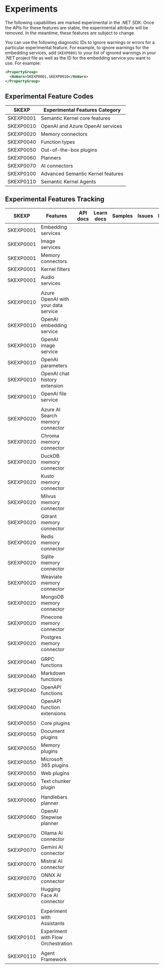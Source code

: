 # Experiments

The following capabilities are marked experimental in the .NET SDK. Once the APIs for these features are stable, the experimental attribute will be removed. In the meantime, these features are subject to change.

You can use the following diagnostic IDs to ignore warnings or errors for a particular experimental feature. For example, to ignore warnings for the embedding services, add `SKEXP0001` to your list of ignored warnings in your .NET project file as well as the ID for the embedding service you want to use. For example:

```xml
<PropertyGroup>
  <NoWarn>SKEXP0001,SKEXP0010</NoWarn>
</PropertyGroup>
```

## Experimental Feature Codes

| SKEXP​    | Experimental Features Category​​  |
|-----------|-----------------------------------|
| SKEXP0001 | Semantic Kernel core features     |
| SKEXP0010 | OpenAI and Azure OpenAI services  |
| SKEXP0020 | Memory connectors                 |
| SKEXP0040 | Function types                    |
| SKEXP0050 | Out-of-the-box plugins            |
| SKEXP0060 | Planners                          |
| SKEXP0070 | AI connectors                     |
| SKEXP0100 | Advanced Semantic Kernel features |
| SKEXP0110 | Semantic Kernel Agents            |

## Experimental Features Tracking

| SKEXP​    | Features​​                          | API docs​​ | Learn docs​​ | Samples​​ | Issues​​ | Implementations​ |
|-----------|-------------------------------------|------------|--------------|-----------|----------|------------------|
| SKEXP0001 | Embedding services                  |            |              |           |          |                  |
| SKEXP0001 | Image services                      |            |              |           |          |                  |
| SKEXP0001 | Memory connectors                   |            |              |           |          |                  |
| SKEXP0001 | Kernel filters                      |            |              |           |          |                  |
| SKEXP0001 | Audio services                      |            |              |           |          |                  |
|           |                                     |            |              |           |          |                  |
| SKEXP0010 | Azure OpenAI with your data service |            |              |           |          |                  |
| SKEXP0010 | OpenAI embedding service            |            |              |           |          |                  |
| SKEXP0010 | OpenAI image service                |            |              |           |          |                  |
| SKEXP0010 | OpenAI parameters                   |            |              |           |          |                  |
| SKEXP0010 | OpenAI chat history extension       |            |              |           |          |                  |
| SKEXP0010 | OpenAI file service                 |            |              |           |          |                  |
|           |                                     |            |              |           |          |                  |
| SKEXP0020 | Azure AI Search memory connector    |            |              |           |          |                  |
| SKEXP0020 | Chroma memory connector             |            |              |           |          |                  |
| SKEXP0020 | DuckDB memory connector             |            |              |           |          |                  |
| SKEXP0020 | Kusto memory connector              |            |              |           |          |                  |
| SKEXP0020 | Milvus memory connector             |            |              |           |          |                  |
| SKEXP0020 | Qdrant memory connector             |            |              |           |          |                  |
| SKEXP0020 | Redis memory connector              |            |              |           |          |                  |
| SKEXP0020 | Sqlite memory connector             |            |              |           |          |                  |
| SKEXP0020 | Weaviate memory connector           |            |              |           |          |                  |
| SKEXP0020 | MongoDB memory connector            |            |              |           |          |                  |
| SKEXP0020 | Pinecone memory connector           |            |              |           |          |                  |
| SKEXP0020 | Postgres memory connector           |            |              |           |          |                  |
|           |                                     |            |              |           |          |                  |
| SKEXP0040 | GRPC functions                      |            |              |           |          |                  |
| SKEXP0040 | Markdown functions                  |            |              |           |          |                  |
| SKEXP0040 | OpenAPI functions                   |            |              |           |          |                  |
| SKEXP0040 | OpenAPI function extensions         |            |              |           |          |                  |
|           |                                     |            |              |           |          |                  |
| SKEXP0050 | Core plugins                        |            |              |           |          |                  |
| SKEXP0050 | Document plugins                    |            |              |           |          |                  |
| SKEXP0050 | Memory plugins                      |            |              |           |          |                  |
| SKEXP0050 | Microsoft 365 plugins               |            |              |           |          |                  |
| SKEXP0050 | Web plugins                         |            |              |           |          |                  |
| SKEXP0050 | Text chunker plugin                 |            |              |           |          |                  |
|           |                                     |            |              |           |          |                  |
| SKEXP0060 | Handlebars planner                  |            |              |           |          |                  |
| SKEXP0060 | OpenAI Stepwise planner             |            |              |           |          |                  |
|           |                                     |            |              |           |          |                  |
| SKEXP0070 | Ollama AI connector                 |            |              |           |          |                  |
| SKEXP0070 | Gemini AI connector                 |            |              |           |          |                  |
| SKEXP0070 | Mistral AI connector                |            |              |           |          |                  |
| SKEXP0070 | ONNX AI connector                   |            |              |           |          |                  |
| SKEXP0070 | Hugging Face AI connector           |            |              |           |          |                  |
|           |                                     |            |              |           |          |                  |
| SKEXP0101 | Experiment with Assistants          |            |              |           |          |                  |
| SKEXP0101 | Experiment with Flow Orchestration  |            |              |           |          |                  |
|           |                                     |            |              |           |          |                  |
| SKEXP0110 | Agent Framework                     |            |              |           |          |                  |
